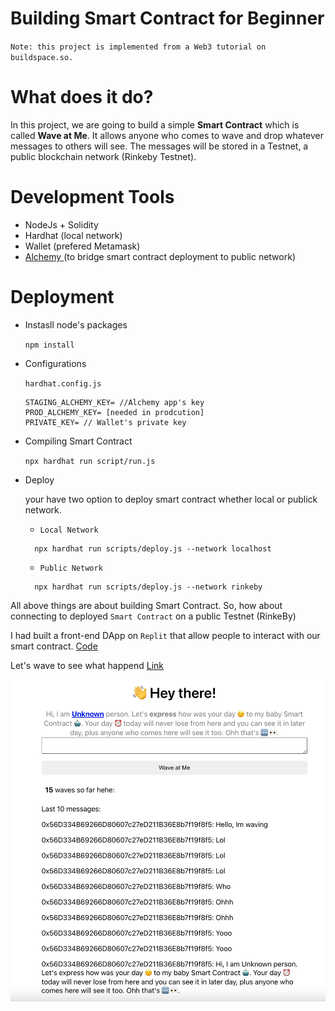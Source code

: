 # Building Smart Contract for Beginner
`Note: this project is implemented from a Web3 tutorial on buildspace.so.`

# What does it do?
In this project, we are going to build a simple __Smart Contract__ which is called 
**Wave at Me**. It allows anyone who comes to wave and drop whatever messages to others will see. The messages will be stored in a Testnet, a public blockchain network (Rinkeby Testnet). 

# Development Tools
- NodeJs + Solidity
- Hardhat (local network)
- Wallet (prefered Metamask)
- [Alchemy ](https://www.alchemy.com/) (to bridge smart contract deployment to public network)


# Deployment
- Instasll node's packages
  
  `npm install`
- Configurations
  
    `hardhat.config.js`
    ```
    STAGING_ALCHEMY_KEY= //Alchemy app's key
    PROD_ALCHEMY_KEY= [needed in prodcution]
    PRIVATE_KEY= // Wallet's private key
    ```
- Compiling Smart Contract
  
  `npx hardhat run script/run.js`
- Deploy
  
  your have two option to deploy smart contract whether local or publick network.

   - `Local Network`
  ```
    npx hardhat run scripts/deploy.js --network localhost
  ```
  - `Public Network`
  ```
    npx hardhat run scripts/deploy.js --network rinkeby  
  ```
All above things are about building Smart Contract. So, how about connecting to deployed `Smart Contract` on a public Testnet (RinkeBy)

I had built a front-end DApp on `Replit` that allow people to interact with our smart contract. [Code](https://github.com/borinmin/wave-portal-client)

Let's wave to see what happend [Link](https://wave-at-me.minborin.repl.co/)

![](images/wave.png)
